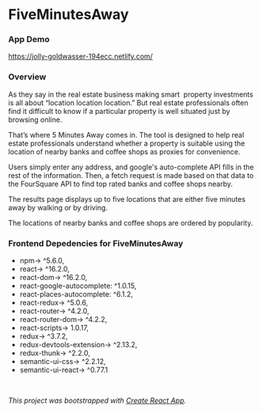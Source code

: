 # FiveMinutesAway

### App Demo
https://jolly-goldwasser-194ecc.netlify.com/ </br>


<!-- #### YouTube Demo
[![Picsty Demo](https://i.ytimg.com/vi/WeS_gwIzzAg/hqdefault.jpg?sqp=-oaymwEXCNACELwBSFryq4qpAwkIARUAAIhCGAE=&rs=AOn4CLADTRNfvSahcC3je-cI5oiIZj85aw)](https://youtu.be/WeS_gwIzzAg "Picsty Demo") -->


### Overview
  As they say in the real estate business making smart  property investments is all about “location location location.” But real estate professionals often find it difficult to know if a particular property is well situated just by browsing online.
  
  That’s where 5 Minutes Away comes in. The tool is designed to help real estate professionals understand whether a property is suitable using the location of nearby banks and coffee shops as proxies for convenience.
  
  Users simply enter any address, and google's auto-complete API fills in the rest of the information. Then, a fetch request is made based on that data to the FourSquare API to find top rated banks and coffee shops nearby.

  The results page displays up to five locations that are either five minutes away by walking or by driving.

  The locations of nearby banks and coffee shops are ordered by popularity.

### Frontend Depedencies for FiveMinutesAway
  - npm-> ^5.6.0,
  - react-> ^16.2.0,
  - react-dom-> ^16.2.0,
  - react-google-autocomplete: ^1.0.15,
  -  react-places-autocomplete: ^6.1.2,
  - react-redux-> ^5.0.6,
  - react-router-> ^4.2.0,
  - react-router-dom-> ^4.2.2,
  - react-scripts-> 1.0.17,
  - redux-> ^3.7.2,
  - redux-devtools-extension-> ^2.13.2,
  - redux-thunk-> ^2.2.0,
  - semantic-ui-css-> ^2.2.12,
  - semantic-ui-react-> ^0.77.1

</br>

  *This project was bootstrapped with [Create React App](https://github.com/facebookincubator/create-react-app).*